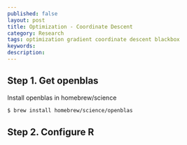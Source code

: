 ```yaml
---
published: false
layout: post
title: Optimization - Coordinate Descent
category: Research
tags: optimization gradient coordinate descent blackbox
keywords:
description:
---
```


## Step 1. Get openblas

Install openblas in homebrew/science

```bash
$ brew install homebrew/science/openblas
```

## Step 2. Configure R
